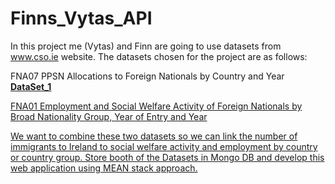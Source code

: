 # Finns_Vytas_API

In this project me (Vytas) and Finn are going to use datasets from www.cso.ie website.
The datasets chosen for the project are as follows:


FNA07 PPSN Allocations to Foreign Nationals by Country and Year <a href="http://www.cso.ie/webserviceclient/DatasetDetails.aspx?id=FNA07"><strong>DataSet_1</strong>


FNA01 Employment and Social Welfare Activity of Foreign Nationals by Broad Nationality Group, Year of Entry and Year

We want to combine these two datasets so we can link the number of immigrants to Ireland to social welfare activity and employment by country or country group. Store booth of the Datasets in Mongo DB and develop this web application using MEAN stack approach.

